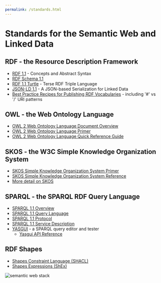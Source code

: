 ```yaml
---
permalink: /standards.html
---
```


# Standards for the Semantic Web and Linked Data

## RDF - the Resource Description Framework
- [RDF 1.1](https://www.w3.org/TR/rdf11-concepts/) - Concepts and Abstract Syntax
- [RDF Schema 1.1](https://www.w3.org/TR/rdf-schema/)
- [RDF 1.1 Turtle](https://www.w3.org/TR/turtle/) - Terse RDF Triple Language
- [JSON-LD 1.1](https://www.w3.org/TR/json-ld11/) - A JSON-based Serialization for Linked Data
- [Best Practice Recipes for Publishing RDF Vocabularies](https://www.w3.org/TR/swbp-vocab-pub/) - including '#' vs '/' URI patterns

## OWL - the Web Ontology Language
- [OWL 2 Web Ontology Language Document Overview](https://www.w3.org/TR/owl2-overview/)
- [OWL 2 Web Ontology Language Primer](https://www.w3.org/TR/owl2-primer/)
- [OWL 2 Web Ontology Language Quick Reference Guide](https://www.w3.org/TR/owl2-quick-reference/)

## SKOS - the W3C Simple Knowledge Organization System

- [SKOS Simple Knowledge Organization System Primer](https://www.w3.org/TR/skos-primer/)
- [SKOS Simple Knowledge Organization System Reference](https://www.w3.org/TR/skos-reference/) 
- [More detail on SKOS](skos.md)

## SPARQL - the SPARQL RDF Query Language 

- [SPARQL 1.1 Overview](https://www.w3.org/TR/sparql11-overview/)
- [SPARQL 1.1 Query Language](https://www.w3.org/TR/sparql11-query/)
- [SPARQL 1.1 Protocol](https://www.w3.org/TR/sparql11-protocol/)
- [SPARQL 1.1 Service Description](https://www.w3.org/TR/sparql11-service-description/)
- [YASGUI](http://yasgui.triply.cc/) - a SPARQL query editor and tester
  - [Yasgui API Reference](https://triply.cc/docs/yasgui-api)

## RDF Shapes

- [Shapes Constraint Language (SHACL)](https://www.w3.org/TR/shacl/) 
- [Shapes Expressions (ShEx)](http://shex.io/shex-primer/)

![semantic web stack](https://www.ontotext.com/wp-content/uploads/2018/03/Semantic-Web-Technology-Stack_01.png)